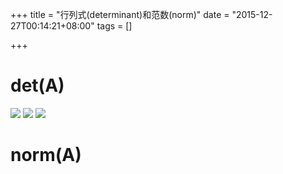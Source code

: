 +++
title = "行列式(determinant)和范数(norm)"
date = "2015-12-27T00:14:21+08:00"
tags = []

+++


# det(A)

![](https://upload.wikimedia.org/math/9/c/c/9ccd8b1b2c36abe1bd149a1cfd33ef79.png)
![](https://upload.wikimedia.org/math/f/9/a/f9adf792863db24908ec88d922a545bf.png)
![](https://upload.wikimedia.org/math/a/8/4/a84b6d9c86846b74d3a83cd04d0cc84f.png)

# norm(A)

